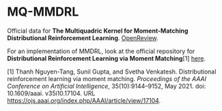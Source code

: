 # MQ-MMDRL
Official data for __The Multiquadric Kernel for Moment-Matching Distributional Reinforcement Learning__. 
[OpenReview](https://openreview.net/forum?id=z49eaB8kiH).

For an implementation of MMDRL, look at the official repository for __Distributional Reinforcement Learning via Moment Matching__[1] [here](https://github.com/thanhnguyentang/mmdrl).

[1] Thanh Nguyen-Tang, Sunil Gupta, and Svetha Venkatesh. Distributional reinforcement learning via moment matching.
_Proceedings of the AAAI Conference on Artificial Intelligence_, 35(10):9144–9152, May 2021. doi: 10.1609/aaai.
v35i10.17104. URL https://ojs.aaai.org/index.php/AAAI/article/view/17104.
